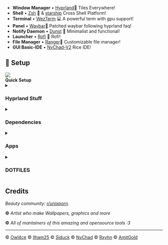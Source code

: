 - **Window Manager** • [Hyprland](https://github.com/hyprwm/Hyprland)🎨 Tiles
  Everywhere!
- **Shell** • [Zsh](https://www.zsh.org) 🐚 &
  [starship](https://github.com/starship/starship) Cross Shell Platform!
- **Terminal** • [WezTerm](https://github.com/wez/wezterm) 💻 A powerful term
  with gpu support!
- **Panel** • [Waybar](https://aur.archlinux.org/packages/waybar-hyprland-git)🍧
  Patched waybar following hyprland faq!
- **Notify Daemon** • [Dunst](https://github.com/dunst-project/dunst) 🍃
  Minimalist and functional!
- **Launcher** • [Rofi](https://github.com/davatorium/rofi) 🚀 Rofi!
- **File Manager** • [Ranger](https://github.com/ranger/ranger)🔖 Customizable file manager!
- **GUI Basic-IDE** • [NvChad-V2](https://github.com/linuxmobile/nvchad-v2) Rice IDE!

## 🌸 Setup

<img align="center" src="/assets/r-unixporn.webp">

<summary><b>Quick Setup</b></summary>

<div align="left">

<details>
<summary><h3>Hyprland Stuff</h3></summary>

```sh
## Hyprland Stuff
paru -S hyprland-git hyprpicker-git waybar-git dunst nwg-look wf-recorder wlogout wlsunset
```

</details>

<details>
<summary><h3>Dependencies</h3></summary>

- Installation using paru

```sh
## Dependencies
paru -S colord ffmpegthumbnailer gnome-keyring grimblast-git gtk-engine-murrine \
imagemagick kvantum pamixer playerctl polkit-kde-agent qt5-quickcontrols        \
qt5-quickcontrols2 qt5-wayland qt6-wayland swww ttf-font-awesome tumbler     \
ttf-jetbrains-mono ttf-icomoon-feather xdg-desktop-portal-hyprland-git xdotool  \
xwaylandvideobridge-cursor-mode-2-git cliphist qt5-imageformats qt5ct
```

</details>

<details>
<summary><h3>Apps</h3></summary>

```sh
## Quick-setup because lazy
paru -S btop cava neofetch noise-suppression-for-voice   \
rofi-lbonn-wayland-git rofi-emoji starship zsh viewnior ocs-url  \
brave-bin file-roller noto-fonts noto-fonts-cjk  \
noto-fonts-emoji thunar thunar-archive-plugin  \
pipewire pipewire-alsa pipewire-audio pipewire-pulse      \
pipewire-jack wireplumber gst-plugin-pipewire pavucontrol

```

</details>

</div>

<div align="left">

<details>
<summary><h3>DOTFILES</h3></summary>

```sh
git clone https://github.com/geckoccakes/hyprland-dots $HOME/Downloads/hyprland-dots/
cd $HOME/Downloads/hyprland-dots/
rsync -avxHAXP --exclude '.git*' .* ~/
```

</details>
</div>

## Credits

_Beauty community: [r/unixporn](https://www.reddit.com/r/unixporn)._

**©** _Artist who make Wallpapers, graphics and more_

**©** _All of mantainers of this amazing and opensource tools :3_

---

© [Owl4ce](https://github.com/owl4ce) © [Ilham25](https://github.com/ilham25) ©
[Siduck](https://github.com/siduck) © [NvChad](https://github.com/NvChad) ©
[Rxyhn](https://github.com/rxyhn) © [AmitGold](https://github.com/AmitGolden)
